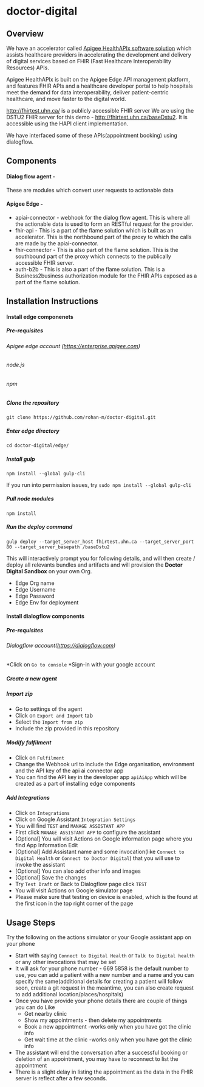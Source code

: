 # doctor-digital 

## Overview
We have an accelerator called [Apigee HealthAPIx software solution](https://github.com/apigee/flame) which assists healthcare providers in accelerating the development and delivery of digital services based on FHIR (Fast Healthcare Interoperability Resources) APIs.

Apigee HealthAPIx is built on the Apigee Edge API management platform, and features FHIR APIs and a healthcare developer portal to help hospitals meet the demand for data interoperability, deliver patient-centric healthcare, and move faster to the digital world.

http://fhirtest.uhn.ca/ is a publicly accessible FHIR server
We are using the DSTU2 FHIR server for this demo - http://fhirtest.uhn.ca/baseDstu2.
It is accessible using the HAPI client implementation.

We have interfaced some of these APIs(appointment booking) using dialogflow. 

## Components
#### Dialog flow agent - 
These are modules which convert user requests to actionable data
#### Apigee Edge - 
+ apiai-connector - webhook for the dialog flow agent. This is where all the actionable data is used to form an RESTful request for the provider.
+ fhir-api - This is a part of the flame solution which is built as an accelerator. This is the northbound part of the proxy to which the calls are made by the apiai-connector.
+ fhir-connector - This is also part of the flame solution. This is the southbound part of the proxy which connects to the publically accessible FHIR server.
+ auth-b2b - This is also a part of the flame solution. This is a Business2business authorization module for the FHIR APIs exposed as a part of the flame solution.

## Installation Instructions


#### Install edge componenets
##### Pre-requisites
###### Apigee edge account (https://enterprise.apigee.com)
###### node.js 
###### npm

##### Clone the repository
```
git clone https://github.com/rohan-m/doctor-digital.git
```
##### Enter edge directory
```
cd doctor-digital/edge/
```
##### Install gulp 
```
npm install --global gulp-cli
```
If you run into permission issues, try `sudo npm install --global gulp-cli`

##### Pull node modules
```
npm install
```
##### Run the deploy command
```
gulp deploy --target_server_host fhirtest.uhn.ca --target_server_port 80 --target_server_basepath /baseDstu2
```
This will interactively prompt you for following details, and will then create / deploy all relevants bundles and artifacts and will provision the **Doctor Digital Sandbox** on your own Org.

+ Edge Org name
+ Edge Username
+ Edge Password
+ Edge Env for deployment

#### Install dialogflow components
##### Pre-requisites
###### Dialogflow account(https://dialogflow.com)
*Click on `Go to console`
*Sign-in with your google account
##### Create a new agent
##### Import zip
+ Go to settings of the agent
+ Click on `Export and Import` tab
+ Select the `Import from zip`
+ Include the zip provided in this repository
##### Modify fulfilment
+ Click on `Fulfilment`
+ Change the Webhook url to include the Edge organisation, environment and the API key of the api ai connector app
+ You can find the API key in the developer app `apiAiApp` which will be created as a part of installing edge components
##### Add Integrations
+ Click on `Integrations`
+ Click on Google Assistant `Integration Settings`
+ You will find `TEST` and `MANAGE ASSISTANT APP`
+ First click `MANAGE ASSISTANT APP` to configure the assistant
+ [Optional] You will visit Actions on Google information page where you find App Information Edit
+ [Optional] Add Assistant name and some invocation(like `Connect to Digital Health` or `Connect to Doctor Digital`) that you will use to invoke the assistant
+ [Optional] You can also add other info and images
+ [Optional] Save the changes
+ Try `Test Draft` or Back to Dialogflow page click `TEST`
+ You will visit Actions on Google simulator page
+ Please make sure that testing on device is enabled, which is the found at the first icon in the top right corner of the page

## Usage Steps
Try the following on the actions simulator or your Google assistant app on your phone

+ Start with saying `Connect to Digital Health` or `Talk to Digital health` or any other invocations that may be set
+ It will ask for your phone number - 669 5858 is the default number to use, you can add a patient with a new number and a name and you can specify the same(additional details for creating a patient will follow soon, create a git request in the meantime, you can also create request to add additional location/places/hospitals)
+ Once you have provide your phone details there are couple of things you can do Like
  + Get nearby clinic
  + Show my appointments - then delete my appointments 
  + Book a new appointment -works only when you have got the clinic info
  + Get wait time at the clinic -works only when you have got the clinic info
+ The assistant will end the conversation after a successful booking or deletion of an appointment, you may have to reconnect to list the appointment
+ There is a slight delay in listing the appointment as the data in the FHIR server is reflect after a few seconds.

